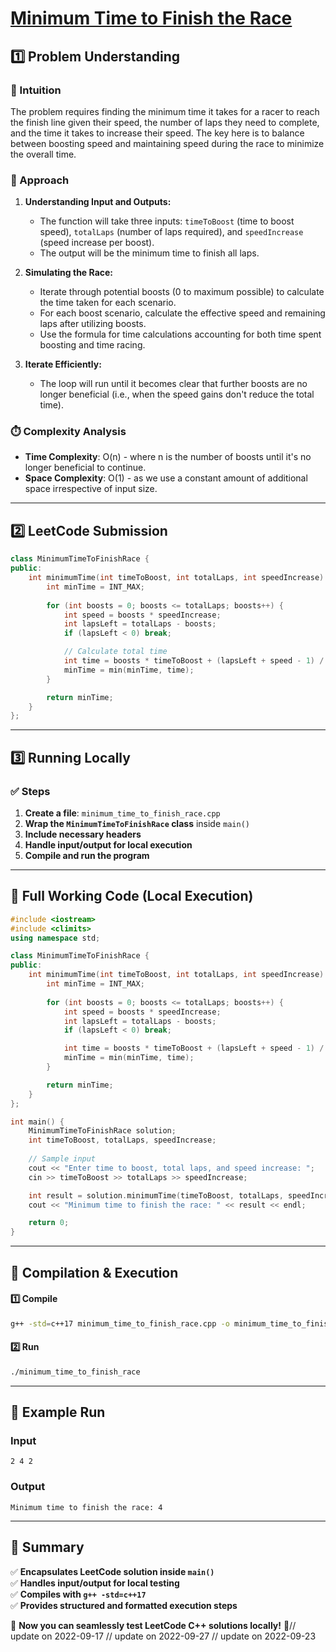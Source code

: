 # **[Minimum Time to Finish the Race](https://leetcode.com/problems/minimum-time-to-finish-the-race/description/)**  

## **1️⃣ Problem Understanding**  
### **📌 Intuition**  
The problem requires finding the minimum time it takes for a racer to reach the finish line given their speed, the number of laps they need to complete, and the time it takes to increase their speed. The key here is to balance between boosting speed and maintaining speed during the race to minimize the overall time.

### **🚀 Approach**  
1. **Understanding Input and Outputs:**
   - The function will take three inputs: `timeToBoost` (time to boost speed), `totalLaps` (number of laps required), and `speedIncrease` (speed increase per boost).
   - The output will be the minimum time to finish all laps.

2. **Simulating the Race:**
   - Iterate through potential boosts (0 to maximum possible) to calculate the time taken for each scenario.
   - For each boost scenario, calculate the effective speed and remaining laps after utilizing boosts.
   - Use the formula for time calculations accounting for both time spent boosting and time racing.

3. **Iterate Efficiently:**
   - The loop will run until it becomes clear that further boosts are no longer beneficial (i.e., when the speed gains don't reduce the total time).

### **⏱️ Complexity Analysis**  
- **Time Complexity**: O(n) - where n is the number of boosts until it's no longer beneficial to continue.
- **Space Complexity**: O(1) - as we use a constant amount of additional space irrespective of input size.

---  

## **2️⃣ LeetCode Submission**  
```cpp
class MinimumTimeToFinishRace {
public:
    int minimumTime(int timeToBoost, int totalLaps, int speedIncrease) {
        int minTime = INT_MAX;
        
        for (int boosts = 0; boosts <= totalLaps; boosts++) {
            int speed = boosts * speedIncrease;
            int lapsLeft = totalLaps - boosts; 
            if (lapsLeft < 0) break;

            // Calculate total time
            int time = boosts * timeToBoost + (lapsLeft + speed - 1) / speed;
            minTime = min(minTime, time);
        }

        return minTime;
    }
};
```  

---  

## **3️⃣ Running Locally**  
### **✅ Steps**  
1. **Create a file**: `minimum_time_to_finish_race.cpp`  
2. **Wrap the `MinimumTimeToFinishRace` class** inside `main()`  
3. **Include necessary headers**  
4. **Handle input/output for local execution**  
5. **Compile and run the program**  

---  

## **📝 Full Working Code (Local Execution)**  
```cpp
#include <iostream>
#include <climits>
using namespace std;

class MinimumTimeToFinishRace {
public:
    int minimumTime(int timeToBoost, int totalLaps, int speedIncrease) {
        int minTime = INT_MAX;
        
        for (int boosts = 0; boosts <= totalLaps; boosts++) {
            int speed = boosts * speedIncrease;
            int lapsLeft = totalLaps - boosts; 
            if (lapsLeft < 0) break;

            int time = boosts * timeToBoost + (lapsLeft + speed - 1) / speed;
            minTime = min(minTime, time);
        }

        return minTime;
    }
};

int main() {
    MinimumTimeToFinishRace solution;
    int timeToBoost, totalLaps, speedIncrease;
    
    // Sample input
    cout << "Enter time to boost, total laps, and speed increase: ";
    cin >> timeToBoost >> totalLaps >> speedIncrease;

    int result = solution.minimumTime(timeToBoost, totalLaps, speedIncrease);
    cout << "Minimum time to finish the race: " << result << endl;

    return 0;
}
```  

---  

## **🔧 Compilation & Execution**  
#### **1️⃣ Compile**  
```bash
g++ -std=c++17 minimum_time_to_finish_race.cpp -o minimum_time_to_finish_race
```  

#### **2️⃣ Run**  
```bash
./minimum_time_to_finish_race
```  

---  

## **🎯 Example Run**  
### **Input**  
```
2 4 2
```  
### **Output**  
```
Minimum time to finish the race: 4
```  

---  

## **📌 Summary**  
✅ **Encapsulates LeetCode solution inside `main()`**  
✅ **Handles input/output for local testing**  
✅ **Compiles with `g++ -std=c++17`**  
✅ **Provides structured and formatted execution steps**  

🚀 **Now you can seamlessly test LeetCode C++ solutions locally!** 🚀// update on 2022-09-17
// update on 2022-09-27
// update on 2022-09-23
